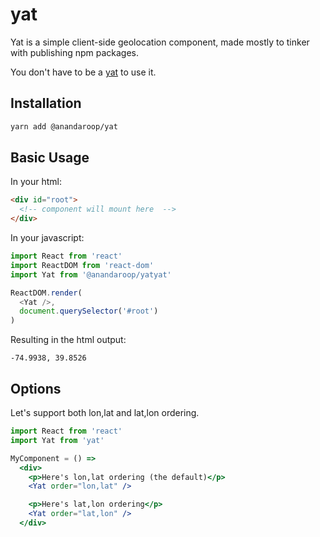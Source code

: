 # yat

Yat is a simple client-side geolocation component, made mostly to tinker with publishing npm packages.

You don't have to be a [yat](https://en.wikipedia.org/wiki/New_Orleans_English) to use it.

## Installation

```sh
yarn add @anandaroop/yat
```

## Basic Usage

In your html:

```html
<div id="root">
  <!-- component will mount here  -->
</div>  
```

In your javascript:

```js
import React from 'react'
import ReactDOM from 'react-dom'
import Yat from '@anandaroop/yatyat'

ReactDOM.render(
  <Yat />,
  document.querySelector('#root')
)
```

Resulting in the html output:

```
-74.9938, 39.8526
```

## Options

Let's support both lon,lat and lat,lon ordering.

```jsx
import React from 'react'
import Yat from 'yat'

MyComponent = () =>
  <div>
    <p>Here's lon,lat ordering (the default)</p>
    <Yat order="lon,lat" />

    <p>Here's lat,lon ordering</p>
    <Yat order="lat,lon" />
  </div>
```

